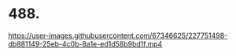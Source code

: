 # 488.

https://user-images.githubusercontent.com/67346625/227751498-db881149-25eb-4c0b-8a1e-ed1d58b9bd1f.mp4

